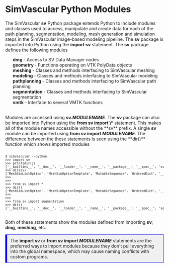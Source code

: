 # SimVascular Python Modules #

The SimVascular **sv** Python package extends Python to include modules and classes used to access, manipulate and create
data for each of the path planning, segmentation, modeling, mesh generation and simulation steps in the SimVascular
image-based modeling pipeline. The <b>sv</b> package is imported into Python using the <b>import sv</b> statement. 
The **sv** package defines the following modules 

<ul style="list-style-type:none;">
  <li> <b> dmg </b> - Access to SV Data Manager nodes </li>
  <li> <b> geometry </b> - Functions operating on VTK PolyData objects </li>
  <li> <b> meshing </b> - Classes and methods interfacing to SimVascular meshing </li>
  <li> <b> modeling </b> - Classes and methods interfacing to SimVascular modeling </li>
  <li> <b> pathplanning </b> - Classes and methods interfacing to SimVascular path planning </li>
  <li> <b> segmentation </b> - Classes and methods interfacing to SimVascular segmentation </li>
  <li> <b> vmtk </b> - Interface to several VMTK functions </li>
</ul>

<br>
Modules are accessed using <b>sv.<i>MODULENAME</i></b>. The <b>sv</b> package can also be imported into Python using the 
<b>from sv import \*</b> statement. This makes all of the module names accessible without the **sv** prefix. A single <b>sv</b> 
module can be imported using <b>from sv import <i>MODULENAME</i></b>. The difference between the these statements is seen using 
the **dir()** function which shows imported modules

<pre>
<div style="font-size:10px; height: auto; overflow: visible;">
$ simvascular --python
>>> import sv
>>> print(dir())
['__builtins__', '__doc__', '__loader__', '__name__', '__package__', '__spec__', 'sv']
>>> dir(sv)
['MeshSimListOption', 'MeshSimOptionTemplate', 'MutableSequence', 'OrderedDict', '__builtins__', '__cached__', '__doc__', '__file__', '__loader__', '__name__', '__package__', '__path__', '__spec__', 'ctypes', 'dmg', 'ext', 'geometry', 'image', 'load_module', 'mesh_utils', 'meshing', 'meshsim_options', 'meshsim_plugin', 'modeling', 'parasolid_plugin', 'pathplanning', 'project', 'python_api_lib', 'repository', 'seg_lib', 'segmentation', 'solid_occt', 'sys', 'vmtk']
>>>
>>>
>>> from sv import *
>>> dir()
['MeshSimListOption', 'MeshSimOptionTemplate', 'MutableSequence', 'OrderedDict', '__builtins__', '__doc__', '__loader__', '__name__', '__package__', '__spec__', 'ctypes', 'dmg', 'ext', 'geometry', 'image', 'load_module', 'mesh_utils', 'meshing', 'meshsim_options', 'meshsim_plugin', 'modeling', 'parasolid_plugin', 'pathplanning', 'project', 'python_api_lib', 'repository', 'seg_lib', 'segmentation', 'solid_occt', 'sv', 'sys', 'vmtk']
>>> 
>>>
>>> from sv import segmentation
>>> dir()
['__builtins__', '__doc__', '__loader__', '__name__', '__package__', '__spec__', 'segmentation']
</div>
</pre>
Both of these statements show the modules defined from importing <b>sv</b>; <b>dmg</b>, <b>meshing</b>, etc. 
<br>
<div style="background-color: #F0F0F0; padding: 10px; border: 1px solid #0000e6; border-left: 6px solid #0000e6">
The <b>import sv</b> or <b>from sv import <i>MODULENAME</i></b> statements are the preferred ways to import modules because they don't pull 
everything into the global namespace, which may cause naming conflicts with custom programs. 
</div>


